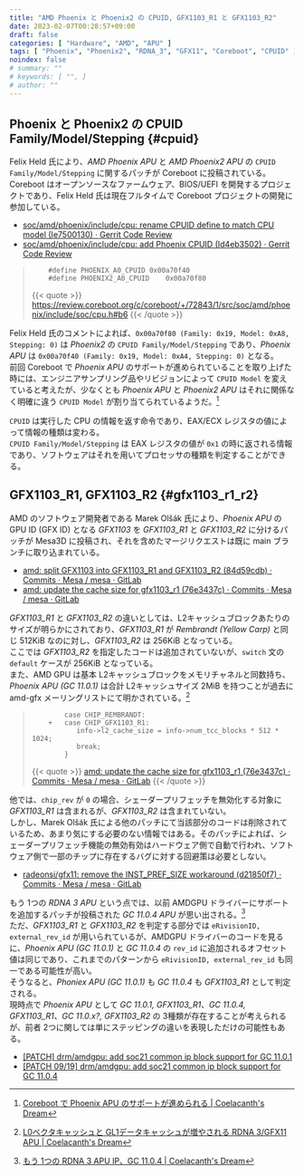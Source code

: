 ```yaml
---
title: "AMD Phoenix と Phoenix2 の CPUID, GFX1103_R1 と GFX1103_R2"
date: 2023-02-07T00:28:57+09:00
draft: false
categories: [ "Hardware", "AMD", "APU" ]
tags: [ "Phoenix", "Phoenix2", "RDNA_3", "GFX11", "Coreboot", "CPUID" ]
noindex: false
# summary: ""
# keywords: [ "", ]
# author: ""
---
```


## Phoenix と Phoenix2 の CPUID Family/Model/Stepping {#cpuid}

Felix Held 氏により、*AMD Phoenix APU* と *AMD Phoenix2 APU* の `CPUID Family/Model/Stepping` に関するパッチが Coreboot に投稿されている。  
Coreboot はオープンソースなファームウェア、BIOS/UEFI を開発するプロジェクトであり、Felix Held 氏は現在フルタイムで Coreboot プロジェクトの開発に参加している。  

 * [soc/amd/phoenix/include/cpu: rename CPUID define to match CPU model (Ie7500130) · Gerrit Code Review](https://review.coreboot.org/c/coreboot/+/72843/1)
 * [soc/amd/phoenix/include/cpu: add Phoenix CPUID (Id4eb3502) · Gerrit Code Review](https://review.coreboot.org/c/coreboot/+/72853/1/)

 >         #define PHOENIX_A0_CPUID	0x00a70f40
 >         #define PHOENIX2_A0_CPUID	0x00a70f80
 >
 > {{< quote >}} <https://review.coreboot.org/c/coreboot/+/72843/1/src/soc/amd/phoenix/include/soc/cpu.h#b6> {{< /quote >}}

Felix Held 氏のコメントによれば、`0x00a70f80 (Family: 0x19, Model: 0xA8, Stepping: 0)` は *Phoenix2* の `CPUID Family/Model/Stepping` であり、*Phoenix APU* は `0x00a70f40 (Family: 0x19, Model: 0xA4, Stepping: 0)` となる。  
前回 Coreboot で *Phoenix APU* のサポートが進められていることを取り上げた時には、エンジニアサンプリング品やリビジョンによって `CPUID Model` を変えていると考えたが、少なくとも *Phoenix APU* と *Phoenix2 APU* はそれに関係なく明確に違う `CPUID Model` が割り当てられているようだ。[^phx-coreboot]  

[^phx-coreboot]: [Coreboot で Phoenix APU のサポートが進められる | Coelacanth's Dream](/posts/2023/01/11/coreboot-phoenix/)

`CPUID` は実行した CPU の情報を返す命令であり、EAX/ECX レジスタの値によって情報の種類は変わる。  
`CPUID Family/Model/Stepping` は EAX レジスタの値が `0x1` の時に返される情報であり、ソフトウェアはそれを用いてプロセッサの種類を判定することができる。  

## GFX1103_R1, GFX1103_R2 {#gfx1103_r1_r2}
AMD のソフトウェア開発者である Marek Olšák 氏により、*Phoenix APU* の GPU ID (GFX ID) となる *GFX1103* を *GFX1103_R1* と *GFX1103_R2* に分けるパッチが Mesa3D に投稿され、それを含めたマージリクエストは既に main ブランチに取り込まれている。  

 * [amd: split GFX1103 into GFX1103_R1 and GFX1103_R2 (84d59cdb) · Commits · Mesa / mesa · GitLab](https://gitlab.freedesktop.org/mesa/mesa/-/commit/84d59cdb5971424a4297e288b852c8cc15c46163)
 * [amd: update the cache size for gfx1103_r1 (76e3437c) · Commits · Mesa / mesa · GitLab](https://gitlab.freedesktop.org/mesa/mesa/-/commit/76e3437c1ed88bb63c64ff87654224aee4ab0091)

*GFX1103_R1* と *GFX1103_R2* の違いとしては、L2キャッシュブロックあたりのサイズが明らかにされており、*GFX1103_R1* が *Rembrandt (Yellow Carp)* と同じ 512KiB なのに対し、*GFX1103_R2* は 256KiB となっている。  
ここでは *GFX1103_R2* を指定したコードは追加されていないが、`switch` 文の `default` ケースが 256KiB となっている。  
また、AMD GPU は基本 L2キャッシュブロックをメモリチャネルと同数持ち、*Phoenix APU (GC 11.0.1)* は合計 L2キャッシュサイズ 2MiB を持つことが過去に amd-gfx メーリングリストにて明かされている。[^phx-cache]  

[^phx-cache]: [L0ベクタキャッシュと GL1データキャッシュが増やされる RDNA 3/GFX11 APU | Coelacanth's Dream](/posts/2022/09/02/gfx11-l0c-gl1c/)

 >             case CHIP_REMBRANDT:
 >         +   case CHIP_GFX1103_R1:
 >                info->l2_cache_size = info->num_tcc_blocks * 512 * 1024;
 >                break;
 >             }
 >
 > {{< quote >}} [amd: update the cache size for gfx1103_r1 (76e3437c) · Commits · Mesa / mesa · GitLab](https://gitlab.freedesktop.org/mesa/mesa/-/commit/76e3437c1ed88bb63c64ff87654224aee4ab0091) {{< /quote >}}

他では、`chip_rev` が `0` の場合、シェーダープリフェッチを無効化する対象に *GFX1103_R1* は含まれるが、*GFX1103_R2* は含まれていない。  
しかし、Marek Olšák 氏による他のパッチにて当該部分のコードは削除されているため、あまり気にする必要のない情報ではある。そのパッチによれば、シェーダープリフェッチ機能の無効有効はハードウェア側で自動で行われ、ソフトウェア側で一部のチップに存在するバグに対する回避策は必要としない。  

 * [radeonsi/gfx11: remove the INST_PREF_SIZE workaround (d21850f7) · Commits · Mesa / mesa · GitLab](https://gitlab.freedesktop.org/mesa/mesa/-/commit/d21850f7538cbf719792e74cbc78b3c638b26137)

もう 1つの *RDNA 3 APU* という点では、以前 AMDGPU ドライバーにサポートを追加するパッチが投稿された *GC 11.0.4 APU* が思い出される。[^gc_11_0_4]  
ただ、*GFX1103_R1* と *GFX1103_R2* を判定する部分では `eRivisionID, external_rev_id` が用いられているが、AMDGPU ドライバーのコードを見るに、*Phoenix APU (GC 11.0.1)* と *GC 11.0.4* の `rev_id` に追加されるオフセット値は同じであり、これまでのパターンから `eRivisionID, external_rev_id` も同一である可能性が高い。  
そうなると、*Phoniex APU (GC 11.0.1)* も *GC 11.0.4* も *GFX1103_R1* として判定される。  
現時点で *Phoenix APU* として *GC 11.0.1, GFX1103_R1*、*GC 11.0.4, GFX1103_R1*、*GC 11.0.x?, GFX1103_R2* の 3種類が存在することが考えられるが、前者 2つに関しては単にステッピングの違いを表現しただけの可能性もある。  

 * [[PATCH] drm/amdgpu: add soc21 common ip block support for GC 11.0.1](https://lists.freedesktop.org/archives/amd-gfx/2022-May/078678.html)
 * [[PATCH 09/19] drm/amdgpu: add soc21 common ip block support for GC 11.0.4](https://lists.freedesktop.org/archives/amd-gfx/2022-November/086816.html)

[^gc_11_0_4]: [もう 1つの RDNA 3 APU IP、GC 11.0.4 | Coelacanth's Dream](/posts/2022/11/22/rdna_3-apu-gc_11_0_4/)
